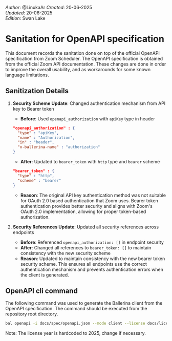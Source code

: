 _Author_:  @LinukaAr
_Created_: 20-06-2025 \
_Updated_: 20-06-2025 \
_Edition_: Swan Lake

# Sanitation for OpenAPI specification

This document records the sanitation done on top of the official OpenAPI specification from Zoom Scheduler. 
The OpenAPI specification is obtained from the official Zoom API documentation.
These changes are done in order to improve the overall usability, and as workarounds for some known language limitations.

## Sanitization Details

1. **Security Scheme Update**: Changed authentication mechanism from API key to Bearer token
   - **Before**: Used `openapi_authorization` with `apiKey` type in header
   ```json
   "openapi_authorization" : {
     "type" : "apiKey",
     "name" : "Authorization",
     "in" : "header",
     "x-ballerina-name" : "authorization"
   }
   ```
   - **After**: Updated to `bearer_token` with `http` type and `bearer` scheme
   ```json
   "bearer_token" : {
     "type" : "http",
     "scheme" : "bearer"
   }
   ```
    - **Reason**: The original API key authentication method was not suitable for OAuth 2.0 based authentication that Zoom uses. Bearer token authentication provides better security and aligns with Zoom's OAuth 2.0 implementation, allowing for proper token-based authorization.

2. **Security References Update**: Updated all security references across endpoints
   - **Before**: Referenced `openapi_authorization: []` in endpoint security
   - **After**: Changed all references to `bearer_token: []` to maintain consistency with the new security scheme
   - **Reason**: Updated to maintain consistency with the new bearer token security scheme. This ensures all endpoints use the correct authentication mechanism and prevents authentication errors when the client is generated.


## OpenAPI cli command

The following command was used to generate the Ballerina client from the OpenAPI specification. The command should be executed from the repository root directory.

```bash
bal openapi -i docs/spec/openapi.json --mode client --license docs/license.txt -o ballerina
```
Note: The license year is hardcoded to 2025, change if necessary.
